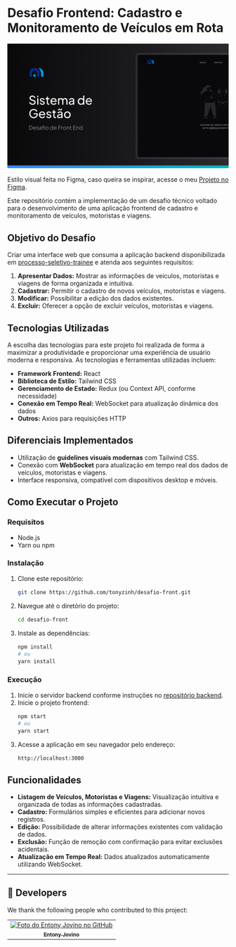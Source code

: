 
# Desafio Frontend: Cadastro e Monitoramento de Veículos em Rota

<img src="./public/Thumbnail.png" alt="Exemplo imagem">

Estilo visual feita no Figma, caso queira se inspirar, acesse o meu [Projeto no Figma](https://www.figma.com/design/ZkPu3609vxUAH92mJZZm0r/Desafio-Front-End---Motora-AI-(Copy)-(Copy)?node-id=82-2&t=0VGMHdReb4iPBti5-1).

Este repositório contém a implementação de um desafio técnico voltado para o desenvolvimento de uma aplicação frontend de cadastro e monitoramento de veículos, motoristas e viagens.

## Objetivo do Desafio

Criar uma interface web que consuma a aplicação backend disponibilizada em [processo-seletivo-trainee](https://github.com/motora-ai/processo-seletivo-trainee) e atenda aos seguintes requisitos:

1. **Apresentar Dados:** Mostrar as informações de veículos, motoristas e viagens de forma organizada e intuitiva.
2. **Cadastrar:** Permitir o cadastro de novos veículos, motoristas e viagens.
3. **Modificar:** Possibilitar a edição dos dados existentes.
4. **Excluir:** Oferecer a opção de excluir veículos, motoristas e viagens.

## Tecnologias Utilizadas

A escolha das tecnologias para este projeto foi realizada de forma a maximizar a produtividade e proporcionar uma experiência de usuário moderna e responsiva. As tecnologias e ferramentas utilizadas incluem:

- **Framework Frontend:** React
- **Biblioteca de Estilo:** Tailwind CSS
- **Gerenciamento de Estado:** Redux (ou Context API, conforme necessidade)
- **Conexão em Tempo Real:** WebSocket para atualização dinâmica dos dados
- **Outros:** Axios para requisições HTTP

## Diferenciais Implementados

- Utilização de **guidelines visuais modernas** com Tailwind CSS.
- Conexão com **WebSocket** para atualização em tempo real dos dados de veículos, motoristas e viagens.
- Interface responsiva, compatível com dispositivos desktop e móveis.

## Como Executar o Projeto

### Requisitos
- Node.js
- Yarn ou npm

### Instalação
1. Clone este repositório:
   ```bash
   git clone https://github.com/tonyzinh/desafio-front.git
   ```
2. Navegue até o diretório do projeto:
   ```bash
   cd desafio-front
   ```
3. Instale as dependências:
   ```bash
   npm install
   # ou
   yarn install
   ```

### Execução
1. Inicie o servidor backend conforme instruções no [repositório backend](https://github.com/motora-ai/processo-seletivo-trainee).
2. Inicie o projeto frontend:
   ```bash
   npm start
   # ou
   yarn start
   ```
3. Acesse a aplicação em seu navegador pelo endereço:
   ```
   http://localhost:3000
   ```

## Funcionalidades

- **Listagem de Veículos, Motoristas e Viagens:** Visualização intuitiva e organizada de todas as informações cadastradas.
- **Cadastro:** Formulários simples e eficientes para adicionar novos registros.
- **Edição:** Possibilidade de alterar informações existentes com validação de dados.
- **Exclusão:** Função de remoção com confirmação para evitar exclusões acidentais.
- **Atualização em Tempo Real:** Dados atualizados automaticamente utilizando WebSocket.
---

## 🤝 Developers

We thank the following people who contributed to this project:

<table>
  <tr>
    <td align="center">
      <a href="#" title="Entony Jovino">
        <img src="https://avatars.githubusercontent.com/u/181393325?v=4" width="100px;" alt="Foto do Entony Jovino no GitHub"/><br>
        <sub>
          <b>Entony Jovino</b>
        </sub>
      </a>
    </td>
  </tr>
</table>
